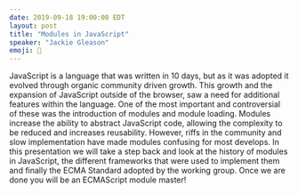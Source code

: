 ```yaml
---
date: 2019-09-18 19:00:00 EDT
layout: post
title: "Modules in JavaScript"
speaker: "Jackie Gleason"
emoji: 🎤
---
```


JavaScript is a language that was written in 10 days, but as it was adopted it evolved through organic community driven growth. This growth and the expansion of JavaScript outside of the browser, saw a need for additional features within the language. One of the most important and controversial of these was the introduction of modules and module loading. Modules increase the ability to abstract JavaScript code, allowing the complexity to be reduced and increases reusability. However, riffs in the community and slow implementation have made modules confusing for most develops. In this presentation we will take a step back and look at the history of modules in JavaScript, the different frameworks that were used to implement them and finally the ECMA Standard adopted by the working group. Once we are done you will be an ECMAScript module master!
